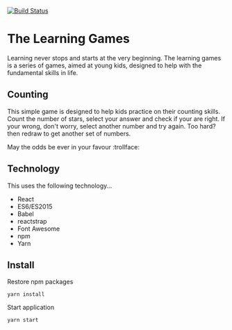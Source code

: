 [![Build Status](https://travis-ci.org/bidwall/the-learning-games.svg?branch=travisci)](https://travis-ci.org/bidwall/the-learning-games)

# The Learning Games
Learning never stops and starts at the very beginning. The learning games is a series of games, aimed at young kids, designed to help with the fundamental skills in life.

## Counting
This simple game is designed to help kids practice on their counting skills. Count the number of stars, select your answer and check if your are right. If your wrong, don't worry, select another number and try again. Too hard? then redraw to get another set of numbers.

May the odds be ever in your favour :trollface:

## Technology
This uses the following technology...
- React
- ES6/ES2015
- Babel
- reactstrap
- Font Awesome
- npm
- Yarn

## Install
Restore npm packages

`yarn install`

Start application

`yarn start`
